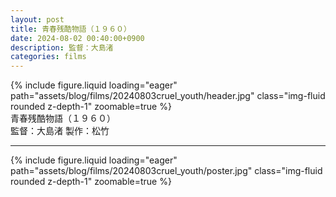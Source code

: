 ```yaml
---
layout: post
title: 青春残酷物語（１９６０）
date: 2024-08-02 00:40:00+0900
description: 監督：大島渚
categories: films
---
```


<div class="col-sm mt-3 mt-md-0">
    {% include figure.liquid loading="eager" path="assets/blog/films/20240803cruel_youth/header.jpg" class="img-fluid rounded z-depth-1" zoomable=true %}
</div>
青春残酷物語（１９６０）<br>
監督：大島渚
製作：松竹
<hr>

<div class="row mt-3">
    <div class="col-sm mt-3 mt-md-0">
        {% include figure.liquid loading="eager" path="assets/blog/films/20240803cruel_youth/poster.jpg" class="img-fluid rounded z-depth-1" zoomable=true %}
    </div>
</div>